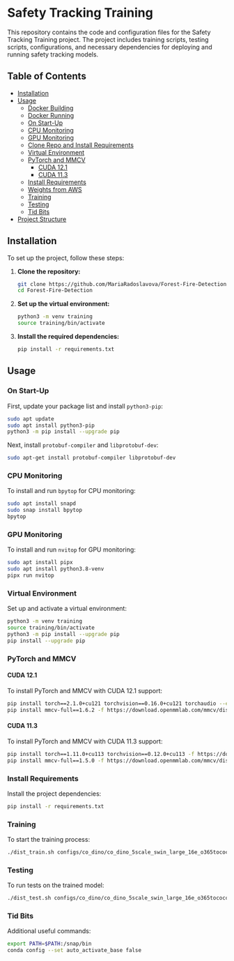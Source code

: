 
# Safety Tracking Training

This repository contains the code and configuration files for the Safety Tracking Training project. The project includes training scripts, testing scripts, configurations, and necessary dependencies for deploying and running safety tracking models.

## Table of Contents
- [Installation](#installation)
- [Usage](#usage)
  - [Docker Building](#docker-building)
  - [Docker Running](#docker-running)
  - [On Start-Up](#on-start-up)
  - [CPU Monitoring](#cpu-monitoring)
  - [GPU Monitoring](#gpu-monitoring)
  - [Clone Repo and Install Requirements](#clone-repo-and-install-requirements)
  - [Virtual Environment](#virtual-environment)
  - [PyTorch and MMCV](#pytorch-and-mmcv)
    - [CUDA 12.1](#cuda-121)
    - [CUDA 11.3](#cuda-113)
  - [Install Requirements](#install-requirements)
  - [Weights from AWS](#weights-from-aws)
  - [Training](#training)
  - [Testing](#testing)
  - [Tid Bits](#tid-bits)
- [Project Structure](#project-structure)

## Installation

To set up the project, follow these steps:

1. **Clone the repository:**
   ```bash
   git clone https://github.com/MariaRadoslavova/Forest-Fire-Detection.git
   cd Forest-Fire-Detection
   ```

2. **Set up the virtual environment:**
   ```bash
   python3 -m venv training
   source training/bin/activate
   ```

3. **Install the required dependencies:**
   ```bash
   pip install -r requirements.txt
   ```

## Usage

### On Start-Up

First, update your package list and install `python3-pip`:
```bash
sudo apt update
sudo apt install python3-pip
python3 -m pip install --upgrade pip
```

Next, install `protobuf-compiler` and `libprotobuf-dev`:
```bash
sudo apt-get install protobuf-compiler libprotobuf-dev
```

### CPU Monitoring

To install and run `bpytop` for CPU monitoring:
```bash
sudo apt install snapd
sudo snap install bpytop
bpytop
```

### GPU Monitoring

To install and run `nvitop` for GPU monitoring:
```bash
sudo apt install pipx
sudo apt install python3.8-venv
pipx run nvitop
```

### Virtual Environment

Set up and activate a virtual environment:
```bash
python3 -m venv training
source training/bin/activate
python3 -m pip install --upgrade pip
pip install --upgrade pip
```

### PyTorch and MMCV

#### CUDA 12.1

To install PyTorch and MMCV with CUDA 12.1 support:
```bash
pip install torch==2.1.0+cu121 torchvision==0.16.0+cu121 torchaudio --extra-index-url https://download.pytorch.org/whl/cu121
pip install mmcv-full==1.6.2 -f https://download.openmmlab.com/mmcv/dist/cu121/torch2.10/index.html
```

#### CUDA 11.3

To install PyTorch and MMCV with CUDA 11.3 support:
```bash
pip install torch==1.11.0+cu113 torchvision==0.12.0+cu113 -f https://download.pytorch.org/whl/torch_stable.html 
pip install mmcv-full==1.5.0 -f https://download.openmmlab.com/mmcv/dist/cu113/torch1.11.0/index.html
```

### Install Requirements

Install the project dependencies:
```bash
pip install -r requirements.txt
```

### Training

To start the training process:
```bash
./dist_train.sh configs/co_dino/co_dino_5scale_swin_large_16e_o365tococo_gh.py 1 gh
```

### Testing

To run tests on the trained model:
```bash
./dist_test.sh configs/co_dino/co_dino_5scale_swin_large_16e_o365tococo_gh.py gh/latest.pth 1 --eval bbox
```

### Tid Bits

Additional useful commands:
```bash
export PATH=$PATH:/snap/bin
conda config --set auto_activate_base false
```
